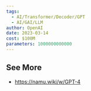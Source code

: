 ```yaml
---
tags:
  - AI/Transformer/Decoder/GPT
  - AI/GAI/LLM
author: OpenAI
date: 2023-03-14
cost: $100M
parameters: 1000000000000
---
```



## See More
- https://namu.wiki/w/GPT-4